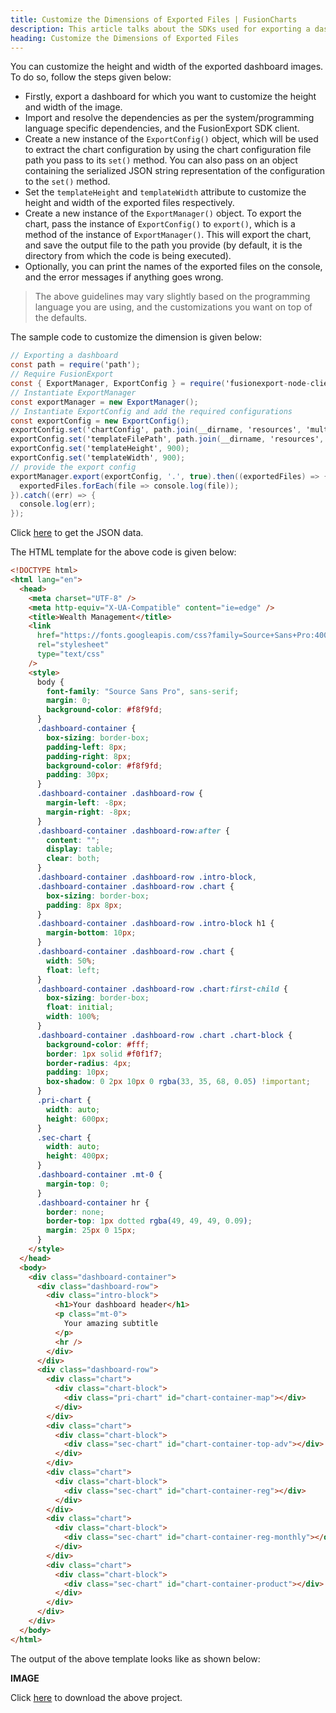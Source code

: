 ```yaml
---
title: Customize the Dimensions of Exported Files | FusionCharts
description: This article talks about the SDKs used for exporting a dashboard.
heading: Customize the Dimensions of Exported Files
---
```


You can customize the height and width of the exported dashboard images. To do so, follow the steps given below:

- Firstly, export a dashboard for which you want to customize the height and width of the image.
- Import and resolve the dependencies as per the system/programming language specific dependencies, and the FusionExport SDK client.
- Create a new instance of the `ExportConfig()` object, which will be used to extract the chart configuration by using the chart configuration file path you pass to its `set()` method. You can also pass on an object containing the serialized JSON string representation of the configuration to the `set()` method.
- Set the `templateHeight` and `templateWidth` attribute to customize the height and width of the exported files respectively.
- Create a new instance of the `ExportManager()` object. To export the chart, pass the instance of `ExportConfig()` to `export()`, which is a method of the instance of `ExportManager()`. This will export the chart, and save the output file to the path you provide (by default, it is the directory from which the code is being executed).
- Optionally, you can print the names of the exported files on the console, and the error messages if anything goes wrong.

> The above guidelines may vary slightly based on the programming language you are using, and the customizations you want on top of the defaults.

The sample code to customize the dimension is given below:

```csharp
// Exporting a dashboard
const path = require('path');
// Require FusionExport
const { ExportManager, ExportConfig } = require('fusionexport-node-client');
// Instantiate ExportManager
const exportManager = new ExportManager();
// Instantiate ExportConfig and add the required configurations
const exportConfig = new ExportConfig();
exportConfig.set('chartConfig', path.join(__dirname, 'resources', 'multiple.json'));
exportConfig.set('templateFilePath', path.join(__dirname, 'resources', 'template.html'));
exportConfig.set('templateHeight', 900);
exportConfig.set('templateWidth', 900);
// provide the export config
exportManager.export(exportConfig, '.', true).then((exportedFiles) => {
  exportedFiles.forEach(file => console.log(file));
}).catch((err) => {
  console.log(err);
});
```

Click [here](https://github.com/fusioncharts/fusionexport-tutorials/blob/master/dimensions/chart_configs.json) to get the JSON data.

The HTML template for the above code is given below:

```html
<!DOCTYPE html>
<html lang="en">
  <head>
    <meta charset="UTF-8" />
    <meta http-equiv="X-UA-Compatible" content="ie=edge" />
    <title>Wealth Management</title>
    <link
      href="https://fonts.googleapis.com/css?family=Source+Sans+Pro:400,600"
      rel="stylesheet"
      type="text/css"
    />
    <style>
      body {
        font-family: "Source Sans Pro", sans-serif;
        margin: 0;
        background-color: #f8f9fd;
      }
      .dashboard-container {
        box-sizing: border-box;
        padding-left: 8px;
        padding-right: 8px;
        background-color: #f8f9fd;
        padding: 30px;
      }
      .dashboard-container .dashboard-row {
        margin-left: -8px;
        margin-right: -8px;
      }
      .dashboard-container .dashboard-row:after {
        content: "";
        display: table;
        clear: both;
      }
      .dashboard-container .dashboard-row .intro-block,
      .dashboard-container .dashboard-row .chart {
        box-sizing: border-box;
        padding: 8px 8px;
      }
      .dashboard-container .dashboard-row .intro-block h1 {
        margin-bottom: 10px;
      }
      .dashboard-container .dashboard-row .chart {
        width: 50%;
        float: left;
      }
      .dashboard-container .dashboard-row .chart:first-child {
        box-sizing: border-box;
        float: initial;
        width: 100%;
      }
      .dashboard-container .dashboard-row .chart .chart-block {
        background-color: #fff;
        border: 1px solid #f0f1f7;
        border-radius: 4px;
        padding: 10px;
        box-shadow: 0 2px 10px 0 rgba(33, 35, 68, 0.05) !important;
      }
      .pri-chart {
        width: auto;
        height: 600px;
      }
      .sec-chart {
        width: auto;
        height: 400px;
      }
      .dashboard-container .mt-0 {
        margin-top: 0;
      }
      .dashboard-container hr {
        border: none;
        border-top: 1px dotted rgba(49, 49, 49, 0.09);
        margin: 25px 0 15px;
      }
    </style>
  </head>
  <body>
    <div class="dashboard-container">
      <div class="dashboard-row">
        <div class="intro-block">
          <h1>Your dashboard header</h1>
          <p class="mt-0">
            Your amazing subtitle
          </p>
          <hr />
        </div>
      </div>
      <div class="dashboard-row">
        <div class="chart">
          <div class="chart-block">
            <div class="pri-chart" id="chart-container-map"></div>
          </div>
        </div>
        <div class="chart">
          <div class="chart-block">
            <div class="sec-chart" id="chart-container-top-adv"></div>
          </div>
        </div>
        <div class="chart">
          <div class="chart-block">
            <div class="sec-chart" id="chart-container-reg"></div>
          </div>
        </div>
        <div class="chart">
          <div class="chart-block">
            <div class="sec-chart" id="chart-container-reg-monthly"></div>
          </div>
        </div>
        <div class="chart">
          <div class="chart-block">
            <div class="sec-chart" id="chart-container-product"></div>
          </div>
        </div>
      </div>
    </div>
  </body>
</html>
```

The output of the above template looks like as shown below:

**IMAGE**

Click [here](https://github.com/fusioncharts/fusionexport-tutorials/tree/master/dimensions) to download the above project.
